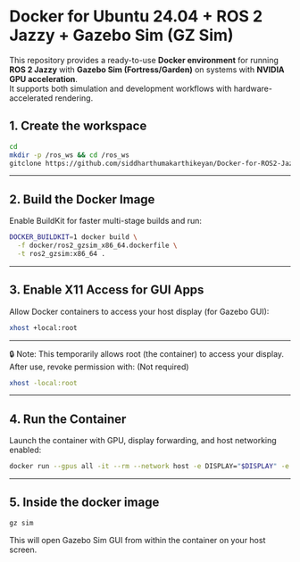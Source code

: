 # Docker for Ubuntu 24.04 + ROS 2 Jazzy + Gazebo Sim (GZ Sim)

This repository provides a ready-to-use **Docker environment** for running **ROS 2 Jazzy** with **Gazebo Sim (Fortress/Garden)** on systems with **NVIDIA GPU acceleration**.  
It supports both simulation and development workflows with hardware-accelerated rendering.

## 1. Create the workspace
```bash
cd
mkdir -p /ros_ws && cd /ros_ws
gitclone https://github.com/siddharthumakarthikeyan/Docker-for-ROS2-Jazzy-GZ-Sim.git
```

---

## 2. Build the Docker Image

Enable BuildKit for faster multi-stage builds and run:

```bash
DOCKER_BUILDKIT=1 docker build \
  -f docker/ros2_gzsim_x86_64.dockerfile \
  -t ros2_gzsim:x86_64 .
```

---

## 3. Enable X11 Access for GUI Apps

Allow Docker containers to access your host display (for Gazebo GUI):

```bash
xhost +local:root
```

---

🔒 Note: This temporarily allows root (the container) to access your display.
After use, revoke permission with: (Not required)

```bash
xhost -local:root

```

---

## 4. Run the Container 

Launch the container with GPU, display forwarding, and host networking enabled:

```bash
docker run --gpus all -it --rm --network host -e DISPLAY="$DISPLAY" -e XDG_RUNTIME_DIR=/tmp/runtime-root -e NVIDIA_DRIVER_CAPABILITIES=all -e QT_X11_NO_MITSHM=1 -v /tmp/.X11-unix:/tmp/.X11-unix:rw -v /usr/lib/x86_64-linux-gnu/libGLX_nvidia.so.0:/usr/lib/x86_64-linux-gnu/libGLX_nvidia.so.0:ro -v /usr/lib/x86_64-linux-gnu/libEGL_nvidia.so.0:/usr/lib/x86_64-linux-gnu/libEGL_nvidia.so.0:ro -v /usr/share/vulkan/icd.d/nvidia_icd.json:/usr/share/vulkan/icd.d/nvidia_icd.json:ro --device /dev/dri:/dev/dri --privileged ros2_gzsim:x86_64 /bin/bash

```

---
## 5. Inside the docker image
```bash
gz sim

```

This will open Gazebo Sim GUI from within the container on your host screen.

